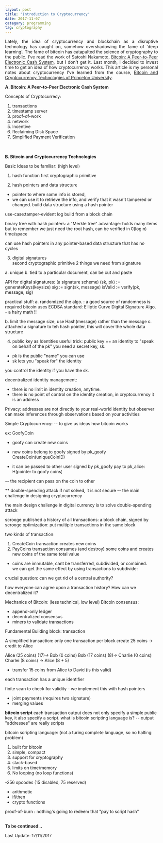 ```yaml
---
layout: post
title: "Introduction to Cryptocurrency"
date: 2017-11-07
category: programming
tag: cryptography
---
```


<div style="text-align: justify;">
Lately, the idea of cryptocurrency and blockchain as a disruptive technology has caught on, somehow overshadowing the fame of 'deep learning'. The fame of bitcoin has catapulted the science of cryptography to the public.  I've read the work of Satoshi Nakamoto, <a href="https://bitcoin.org/bitcoin.pdf">Bitcoin: A Peer-to-Peer Electronic Cash System</a>, but I don't get it. Last month, I decided to invest time to get an idea of how cryptocurrency works. This article is my personal notes about cryptocurrency I've learned from the course, <a href="https://www.coursera.org/learn/cryptocurrency">Bitcoin and Cryptocurrency Technologies of Princeton University</a>. 
</div>

**A. Bitcoin: A Peer-to-Peer Electronic Cash System**

Concepts of Cryptocurrecy: 
1. transactions
2. timestamp server
3. proof-of-work
4. network 
5. Incentive
6. Reclaiming Disk Space
7. Simplified Payment Verification


<br><br>
**B. Bitcoin and Cryptocurrency Technologies**

Basic Ideas to be familiar: (high level)
1. hash function
first cryptographic primitive

2. hash pointers and data structure

* pointer to where some info is stored,
* we can use it to retrieve the info, and verify that it wasn't tampered or changed.
build data structure using a hash pointer

use-case:tamper-evident log build from a block chain

binary tree with hash pointers: a "Merkle tree"
advantage: 
holds many items but to remember we just need the root hash, 
can be verified in 0(log n) time/space

can use hash pointers in any pointer-based data structure that has no cycles

3. digital signatures\
second cryptographic primitive
2 things we need from signature

a. unique
b. tied to a particular document, can be cut and paste

API for digital signatures:
(a signature scheme)
(sk, pk) := generateKeys(keysize)
sig := sign(sk, message)
isValid := verify(pk, message, sig)

practical stuff:
a. randomized the algo. : a good source of randomness is required
	bitcoin uses ECDSA standard:
	Elliptic Curve Digital Signature Algo. - a hairy math !!

b. limit the message size, use Hash(message) rather than the message
c. attached a signature to teh hash pointer, this will cover the whole data structure



4. public key as Identities
useful trick: public key == an identity
to "speak on behalf of the pk" you need a secret key, sk. 

* pk is the public "name" you can use
* sk lets you "speak for" the identity

you control the identity if you have the sk. 

decentralized identity management:
 - there is no limit in identity creation, anytime. 
 - there is no point of control on the identity creation, in cryptocurrency it is an address

Privacy: 
addresses are not directly to your real-world identity
but observer can make inferences through observations based on your activities


Simple Cryptocurrency: 
 -- to give us ideas how bitcoin works

ex: GoofyCoin
* goofy can create new coins
* new coins belong to goofy
    signed by pk_goofy
    CreateCoin(uniqueCoinID)

* it can be passed to other user
	signed by pk_goofy
	pay to pk_alice: H(pointer to goofy coins)

-- the recipient can pass on the coin to other

** double-spending attack if not solved, it is not secure
 -- the main challenge in designing cryptocurrency

the main design challenge in digital currency is to solve double-spending attack 

scrooge published a history of all transactions: a block chain, signed by scrooge
optimization: put multiple transactions in the same block 

two kinds of transaction
1. CreateCoin transaction creates new coins
2. PayCoins transaction consumes (and destroy) some coins and creates new coins of the same total value

* coins are immutable, cant be transferred, subdivided, or combined.  
we can get the same effect by using transactions to subdivide:


crucial question: can we get rid of a central authority?

how everyone can agree upon a transaction history? How can we decentralized it?

Mechanics of Bitcoin: (less technical, low level)
Bitcoin consensus:
 - append-only ledger
 - decentralized consensus
 - miners to validate transactions

 Fundamental Building block: transaction 

A simplified transaction: only one transaction per block
 create 25 coins -> credit to Alice

 Alice (25 coins) (17)-> Bob (0 coins)
 Bob (17 coins) (8)-> Charlie (0 coins)
 Charlei (8 coins) -> Alice (8 + 5)
 
 * transfer 15 coins from Alice to David (is this valid)

 each transaction has a unique identifier

 finite scan to check for validity - we implement this with hash pointers
  - joint payments (requires two signature)
  - merging values

  **bitcoin script**
  each transaction output does not only specify a simple public key, it also specify a script.
  what is bitcoin scripting language is?
   -- output "addresses" are really scripts

  bitcoin scripting language: (not a turing complete language, so no halting problem)
  1. built for bitcoin 
  2. simple, compact
  3. support for cryptography
  4. stack-based
  5. limits on time/memory
  6. No looping (no loop functions)

 -256 opcodes (15 disabled, 75 reserved)
  - arithmetic
  - if/then
  - crypto functions

proof-of-burn : nothing's going to redeem that
"pay to script hash"
<br>
<br>

**To be continued ..**

Last Update: 17/11/2017